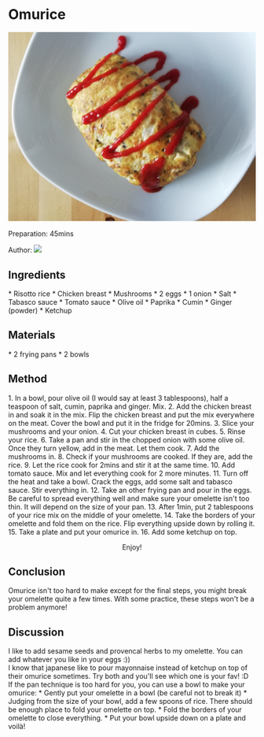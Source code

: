 <h1> Omurice </h1>
<p align="center">
<img src="hoh.jpg" />
</p>

Preparation: 45mins

Author:
<a href="https://discord.com"><img src="https://img.shields.io/badge/Discord-nouille%232370-25?style=for-the-badge&logo=discord" /> </a>  
<!-- (Replace the '{}' with the responding username or id) --!>


<h2> Ingredients </h2>

* Risotto rice
* Chicken breast
* Mushrooms
* 2 eggs
* 1 onion
* Salt
* Tabasco sauce
* Tomato sauce
* Olive oil
* Paprika
* Cumin
* Ginger (powder)
* Ketchup

<h2> Materials </h2>

* 2 frying pans
* 2 bowls

<h2> Method </h2>

1. In a bowl, pour olive oil (I would say at least 3 tablespoons), half a teaspoon of salt, cumin, paprika and ginger. Mix.
2. Add the chicken breast in and soak it in the mix. Flip the chicken breast and put the mix everywhere on the meat. Cover the bowl and put it in the fridge for 20mins.
3. Slice your mushrooms and your onion.
4. Cut your chicken breast in cubes.
5. Rinse your rice. 
6. Take a pan and stir in the chopped onion with some olive oil. Once they turn yellow, add in the meat. Let them cook.
7. Add the mushrooms in.
8. Check if your mushrooms are cooked. If they are, add the rice.
9. Let the rice cook for 2mins and stir it at the same time.
10. Add tomato sauce. Mix and let everything cook for 2 more minutes.
11. Turn off the heat and take a bowl. Crack the eggs, add some salt and tabasco sauce. Stir everything in.
12. Take an other frying pan and pour in the eggs. Be careful to spread everything well and make sure your omelette isn't too thin. It will depend on the size of your pan.
13. After 1min, put 2 tablespoons of your rice mix on the middle of your omelette. 
14. Take the borders of your omelette and fold them on the rice. Flip everything upside down by rolling it.
15. Take a plate and put your omurice in. 
16. Add some ketchup on top.
<p align="center"> Enjoy! </p>

<h2> Conclusion </h2>

Omurice isn't too hard to make except for the final steps, you might break your omelette quite a few times. With some practice, these steps won't be a problem anymore!

<h2> Discussion </h2>

I like to add sesame seeds and provencal herbs to my omelette. You can add whatever you like in your eggs :)) <br>
I know that japanese like to pour mayonnaise instead of ketchup on top of their omurice sometimes. Try both and you'll see which one is your fav! :D <br>
If the pan technique is too hard for you, you can use a bowl to make your omurice:
* Gently put your omelette in a bowl (be careful not to break it)
* Judging from the size of your bowl, add a few spoons of rice. There should be enough place to fold your omelette on top.
* Fold the borders of your omelette to close everything.
* Put your bowl upside down on a plate and voilà!
